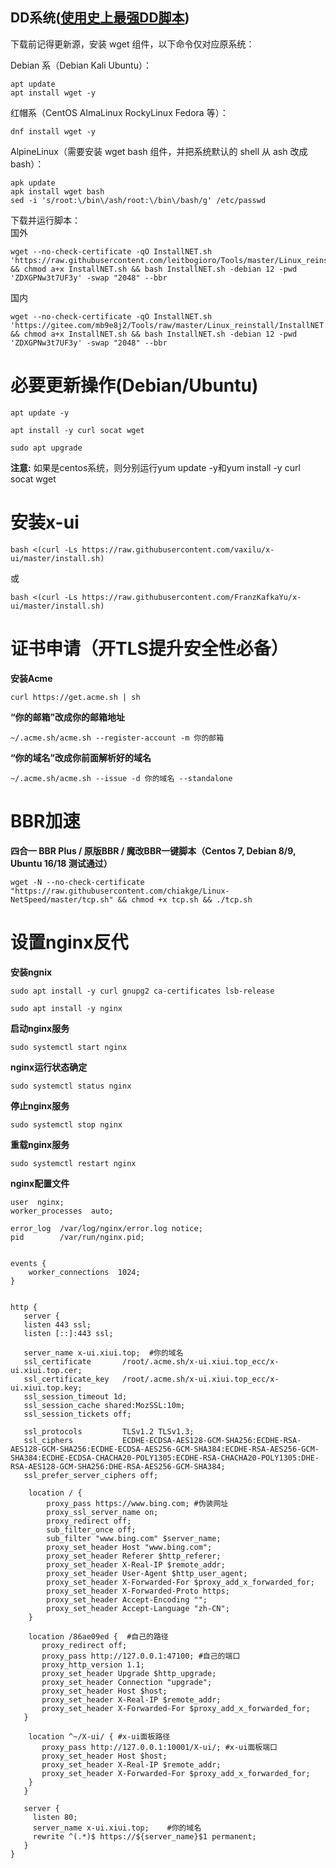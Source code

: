 ## DD系统\([使用史上最强DD脚本](https://github.com/leitbogioro/Tools)\)
下载前记得更新源，安装 wget 组件，以下命令仅对应原系统：

Debian 系（Debian Kali Ubuntu）：
```
apt update
apt install wget -y
```
红帽系（CentOS AlmaLinux RockyLinux Fedora 等）：
```
dnf install wget -y
```
AlpineLinux（需要安装 wget bash 组件，并把系统默认的 shell 从 ash 改成 bash）：
```
apk update
apk install wget bash
sed -i 's/root:\/bin\/ash/root:\/bin\/bash/g' /etc/passwd
```
下载并运行脚本：  
国外
```
wget --no-check-certificate -qO InstallNET.sh 'https://raw.githubusercontent.com/leitbogioro/Tools/master/Linux_reinstall/InstallNET.sh' && chmod a+x InstallNET.sh && bash InstallNET.sh -debian 12 -pwd 'ZDXGPNw3t7UF3y' -swap "2048" --bbr
```
国内
```
wget --no-check-certificate -qO InstallNET.sh 'https://gitee.com/mb9e8j2/Tools/raw/master/Linux_reinstall/InstallNET.sh' && chmod a+x InstallNET.sh && bash InstallNET.sh -debian 12 -pwd 'ZDXGPNw3t7UF3y' -swap "2048" --bbr
```  
# 必要更新操作(Debian/Ubuntu)

```
apt update -y
```

```
apt install -y curl socat wget
```

```
sudo apt upgrade
```

**注意:** 如果是centos系统，则分别运行yum update -y和yum install -y curl socat wget

# 安装x-ui

```
bash <(curl -Ls https://raw.githubusercontent.com/vaxilu/x-ui/master/install.sh)
```

或

```
bash <(curl -Ls https://raw.githubusercontent.com/FranzKafkaYu/x-ui/master/install.sh)
```

# 证书申请（开TLS提升安全性必备）

**安装Acme**

```
curl https://get.acme.sh | sh
```

**“你的邮箱”改成你的邮箱地址**

```
~/.acme.sh/acme.sh --register-account -m 你的邮箱
```

**“你的域名”改成你前面解析好的域名**

```
~/.acme.sh/acme.sh --issue -d 你的域名 --standalone
```

# BBR加速

**四合一 BBR Plus / 原版BBR / 魔改BBR一键脚本（Centos 7, Debian 8/9, Ubuntu 16/18 测试通过）**

```
wget -N --no-check-certificate "https://raw.githubusercontent.com/chiakge/Linux-NetSpeed/master/tcp.sh" && chmod +x tcp.sh && ./tcp.sh
```

# 设置nginx反代

**安装ngnix**

```
sudo apt install -y curl gnupg2 ca-certificates lsb-release
```

```
sudo apt install -y nginx
```

**启动nginx服务**

```
sudo systemctl start nginx
```

**nginx运行状态确定**

```
sudo systemctl status nginx
```

**停止nginx服务**

```
sudo systemctl stop nginx
```

**重载nginx服务**

```
sudo systemctl restart nginx
```

**nginx配置文件**

```
user  nginx;
worker_processes  auto;

error_log  /var/log/nginx/error.log notice;
pid        /var/run/nginx.pid;


events {
    worker_connections  1024;
}


http {
   server {
   listen 443 ssl;
   listen [::]:443 ssl;

   server_name x-ui.xiui.top;  #你的域名
   ssl_certificate       /root/.acme.sh/x-ui.xiui.top_ecc/x-ui.xiui.top.cer; 
   ssl_certificate_key   /root/.acme.sh/x-ui.xiui.top_ecc/x-ui.xiui.top.key;
   ssl_session_timeout 1d;
   ssl_session_cache shared:MozSSL:10m;
   ssl_session_tickets off;

   ssl_protocols         TLSv1.2 TLSv1.3;
   ssl_ciphers           ECDHE-ECDSA-AES128-GCM-SHA256:ECDHE-RSA-AES128-GCM-SHA256:ECDHE-ECDSA-AES256-GCM-SHA384:ECDHE-RSA-AES256-GCM-SHA384:ECDHE-ECDSA-CHACHA20-POLY1305:ECDHE-RSA-CHACHA20-POLY1305:DHE-RSA-AES128-GCM-SHA256:DHE-RSA-AES256-GCM-SHA384;
   ssl_prefer_server_ciphers off;
    
    location / {
        proxy_pass https://www.bing.com; #伪装网址
        proxy_ssl_server_name on;
        proxy_redirect off;
        sub_filter_once off;
        sub_filter "www.bing.com" $server_name;
        proxy_set_header Host "www.bing.com";
        proxy_set_header Referer $http_referer;
        proxy_set_header X-Real-IP $remote_addr;
        proxy_set_header User-Agent $http_user_agent;
        proxy_set_header X-Forwarded-For $proxy_add_x_forwarded_for;
        proxy_set_header X-Forwarded-Proto https;
        proxy_set_header Accept-Encoding "";
        proxy_set_header Accept-Language "zh-CN";
    }
    
    location /86ae09ed {  #自己的路径
       proxy_redirect off;
       proxy_pass http://127.0.0.1:47100; #自己的端口
       proxy_http_version 1.1;
       proxy_set_header Upgrade $http_upgrade;
       proxy_set_header Connection "upgrade";
       proxy_set_header Host $host;
       proxy_set_header X-Real-IP $remote_addr;
       proxy_set_header X-Forwarded-For $proxy_add_x_forwarded_for;
   }

    location ^~/X-ui/ { #x-ui面板路径
       proxy_pass http://127.0.0.1:10001/X-ui/; #x-ui面板端口
       proxy_set_header Host $host;
       proxy_set_header X-Real-IP $remote_addr;
       proxy_set_header X-Forwarded-For $proxy_add_x_forwarded_for;  
    }
   }

   server {
     listen 80;
     server_name x-ui.xiui.top;    #你的域名
     rewrite ^(.*)$ https://${server_name}$1 permanent;
   }
}

```

